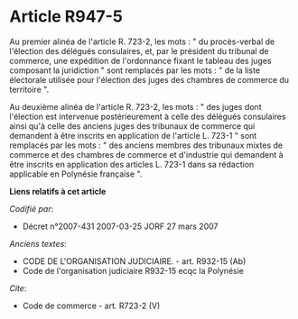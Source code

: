 # Article R947-5

Au premier alinéa de l'article R. 723-2, les mots : " du procès-verbal de l'élection des délégués consulaires, et, par le
président du tribunal de commerce, une expédition de l'ordonnance fixant le tableau des juges composant la juridiction " sont
remplacés par les mots : " de la liste électorale utilisée pour l'élection des juges des chambres de commerce du territoire
". 

Au deuxième alinéa de l'article R. 723-2, les mots : " des juges dont l'élection est intervenue postérieurement à celle des
délégués consulaires ainsi qu'à celle des anciens juges des tribunaux de commerce qui demandent à être inscrits en
application de l'article L. 723-1 " sont remplacés par les mots : " des anciens membres des tribunaux mixtes de commerce et
des chambres de commerce et d'industrie qui demandent à être inscrits en application des articles L. 723-1 dans sa rédaction
applicable en Polynésie française ".

**Liens relatifs à cet article**

_Codifié par_:

  - Décret n°2007-431 2007-03-25 JORF 27 mars 2007

_Anciens textes_:

  - CODE DE L'ORGANISATION JUDICIAIRE. - art. R932-15 (Ab)
  - Code de l'organisation judiciaire R932-15 ecqc la Polynésie

_Cite_:

  - Code de commerce - art. R723-2 (V)
